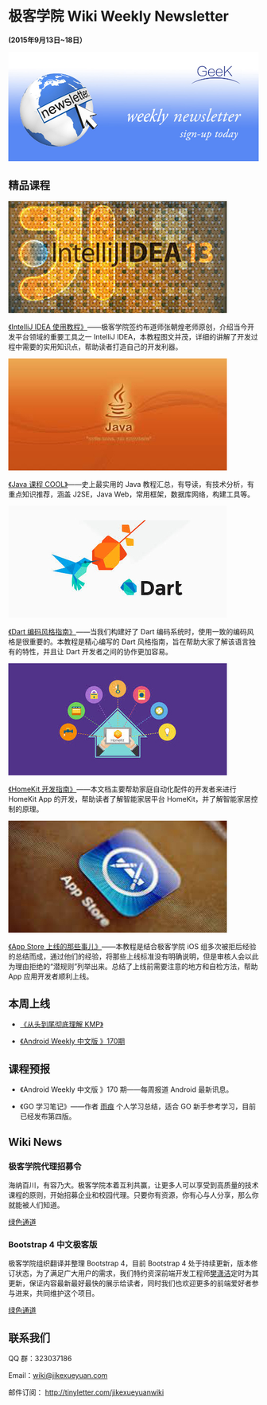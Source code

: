 # 极客学院 Wiki Weekly Newsletter  
 
**(2015年9月13日~18日）**

![newsletterlogo](images/newsletter-banner.jpg) 

## 精品课程

![](images/intellij-idea.jpg)

[《IntelliJ IDEA 使用教程》](http://wiki.jikexueyuan.com/project/IntelliJ-IDEA-Tutorial/)——极客学院签约布道师张朝煌老师原创，介绍当今开发平台领域的重要工具之一 IntelliJ IDEA，本教程图文并茂，详细的讲解了开发过程中需要的实用知识点，帮助读者打造自己的开发利器。

![](images/java-course.jpg)

[《Java 课程 COOL》](http://wiki.jikexueyuan.com/project/java-course/)——史上最实用的 Java 教程汇总，有导读，有技术分析，有重点知识推荐，涵盖 J2SE，Java Web，常用框架，数据库网络，构建工具等。

![](images/dart.jpg)

[《Dart 编码风格指南》](http://wiki.jikexueyuan.com/project/dart-style-guide/)——当我们构建好了 Dart 编码系统时，使用一致的编码风格是很重要的。本教程是精心编写的 Dart 风格指南，旨在帮助大家了解该语言独有的特性，并且让 Dart 开发者之间的协作更加容易。

![](images/homekit.jpg)

[《HomeKit 开发指南》](http://wiki.jikexueyuan.com/project/homekit/)——本文档主要帮助家庭自动化配件的开发者来进行 HomeKit App 的开发，帮助读者了解智能家居平台 HomeKit，并了解智能家居控制的原理。

![](images/app.jpg)

[《App Store 上线的那些事儿》](http://wiki.jikexueyuan.com/project/app-store-refused/)——本教程是结合极客学院 iOS 组多次被拒后经验的总结而成，通过他们的经验，将那些上线标准没有明确说明，但是审核人会以此为理由拒绝的“潜规则”列举出来。总结了上线前需要注意的地方和自检方法，帮助 App 应用开发者顺利上线。

## 本周上线

- [《从头到尾彻底理解 KMP》](http://wiki.jikexueyuan.com/project/kmp-algorithm/)

- [《Android Weekly 中文版 》170期](http://wiki.jikexueyuan.com/project/android-weekly/issue-170/index.html)

## 课程预报

- 《Android Weekly 中文版 》170 期——每周报道 Android 最新讯息。

- 《GO 学习笔记》——作者 [雨痕](https://github.com/qyuhen) 个人学习总结，适合 GO 新手参考学习，目前已经发布第四版。

## Wiki News

### 极客学院代理招募令

海纳百川，有容乃大。极客学院本着互利共赢，让更多人可以享受到高质量的技术课程的原则，开始招募企业和校园代理。只要你有资源，你有心与人分享，那么你就能被人们知道。

[绿色通道](http://www.jikexueyuan.com/blog/503.html?huodong=daili_shouye_banner_0917)

### Bootstrap 4 中文极客版

极客学院组织翻译并整理 Bootstrap 4，目前 Bootstrap 4 处于持续更新，版本修订状态，为了满足广大用户的需求，我们特约资深前端开发工程师[樊潇洁](http://weibo.com/u/5596869470)定时为其更新，保证内容最新最好最快的展示给读者，同时我们也欢迎更多的前端爱好者参与进来，共同维护这个项目。

[绿色通道](http://wiki.jikexueyuan.com/project/bootstrap4/getting-started/introduction/)

## 联系我们

QQ 群：323037186

Email：wiki@jikexueyuan.com

邮件订阅： <http://tinyletter.com/jikexueyuanwiki>
